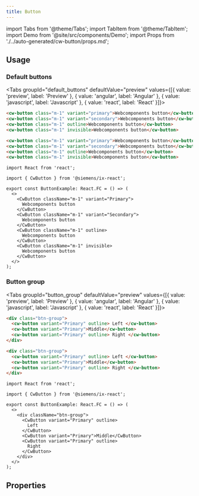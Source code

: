 ```yaml
---
title: Button
---
```


import Tabs from '@theme/Tabs';
import TabItem from '@theme/TabItem';
import Demo from '@site/src/components/Demo';
import Props from './../auto-generated/cw-button/props.md';

## Usage

### Default buttons

<Tabs groupId="default_buttons" defaultValue="preview" values={[{ value: 'preview', label: 'Preview' }, { value: 'angular', label: 'Angular' }, { value: 'javascript', label: 'Javascript' }, { value: 'react', label: 'React' }]}>

<TabItem value="preview">

<Demo name="buttons"></Demo>

</TabItem>

<TabItem value="angular">

```html
<cw-button class="m-1" variant="primary">Webcomponents button</cw-button>
<cw-button class="m-1" variant="secondary">Webcomponents button</cw-button>
<cw-button class="m-1" outline>Webcomponents button</cw-button>
<cw-button class="m-1" invisible>Webcomponents button</cw-button>
```

</TabItem>

<TabItem value="javascript">

```html
<cw-button class="m-1" variant="primary">Webcomponents button</cw-button>
<cw-button class="m-1" variant="secondary">Webcomponents button</cw-button>
<cw-button class="m-1" outline>Webcomponents button</cw-button>
<cw-button class="m-1" invisible>Webcomponents button</cw-button>
```

</TabItem>

<TabItem value="react">

```tsx
import React from 'react';

import { CwButton } from '@siemens/ix-react';

export const ButtonExample: React.FC = () => (
  <>
    <CwButton className="m-1" variant="Primary">
      Webcomponents button
    </CwButton>
    <CwButton className="m-1" variant="Secondary">
      Webcomponents button
    </CwButton>
    <CwButton className="m-1" outline>
      Webcomponents button
    </CwButton>
    <CwButton className="m-1" invisible>
      Webcomponents button
    </CwButton>
  </>
);
```

</TabItem>

</Tabs>

### Button group

<Tabs groupId="button_group" defaultValue="preview" values={[{ value: 'preview', label: 'Preview' }, { value: 'angular', label: 'Angular' }, { value: 'javascript', label: 'Javascript' }, { value: 'react', label: 'React' }]}>

<TabItem value="preview">

<Demo name="button-group"></Demo>

</TabItem>

<TabItem value="angular">

```html
<div class="btn-group">
  <cw-button variant="Primary" outline> Left </cw-button>
  <cw-button variant="Primary">Middle</cw-button>
  <cw-button variant="Primary" outline> Right </cw-button>
</div>
```

</TabItem>

<TabItem value="javascript">

```html
<div class="btn-group">
  <cw-button variant="Primary" outline> Left </cw-button>
  <cw-button variant="Primary">Middle</cw-button>
  <cw-button variant="Primary" outline> Right </cw-button>
</div>
```

</TabItem>

<TabItem value="react">

```tsx
import React from 'react';

import { CwButton } from '@siemens/ix-react';

export const ButtonExample: React.FC = () => (
  <>
    <div className="btn-group">
      <CwButton variant="Primary" outline>
        Left
      </CwButton>
      <CwButton variant="Primary">Middle</CwButton>
      <CwButton variant="Primary" outline>
        Right
      </CwButton>
    </div>
  </>
);
```

</TabItem>

</Tabs>

## Properties

<Props />
